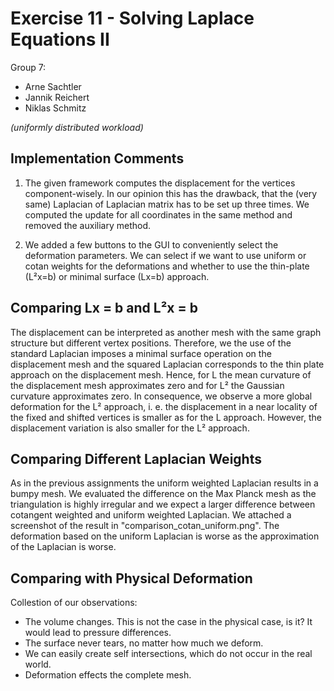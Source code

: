 # Exercise 11 - Solving Laplace Equations II

Group 7: 
- Arne Sachtler
- Jannik Reichert
- Niklas Schmitz 

_(uniformly distributed workload)_

## Implementation Comments

1. The given framework computes the displacement for the vertices component-wisely.
In our opinion this has the drawback, that the (very same) Laplacian of Laplacian matrix
has to be set up three times. We computed the update for all coordinates in the same
method and removed the auxiliary method.

2. We added a few buttons to the GUI to conveniently select the deformation parameters.
We can select if we want to use uniform or cotan weights for the deformations and whether
to use the thin-plate (L²x=b) or minimal surface (Lx=b) approach.

## Comparing Lx = b and L²x = b

The displacement can be interpreted as another mesh with the same graph structure but different vertex positions.
Therefore, we the use of the standard Laplacian imposes a minimal surface operation on the displacement mesh and the
squared Laplacian corresponds to the thin plate approach on the displacement mesh. Hence, for L the mean curvature of
the displacement mesh approximates zero and for L² the Gaussian curvature approximates zero. In consequence, we observe
a more global deformation for the L² approach, i. e. the displacement in a near locality of the fixed and shifted vertices
is smaller as for the L approach. However, the displacement variation is also smaller for the L² approach.

## Comparing Different Laplacian Weights

As in the previous assignments the uniform weighted Laplacian results in a bumpy mesh. We evaluated the difference on the
Max Planck mesh as the triangulation is highly irregular and we expect a larger difference between cotangent weighted and
uniform weighted Laplacian. We attached a screenshot of the result in "comparison_cotan_uniform.png". The deformation
based on the uniform Laplacian is worse as the approximation of the Laplacian is worse.

## Comparing with Physical Deformation

Collestion of our observations:
- The volume changes. This is not the case in the physical case, is it? It would lead to pressure differences.
- The surface never tears, no matter how much we deform.
- We can easily create self intersections, which do not occur in the real world.
- Deformation effects the complete mesh.

